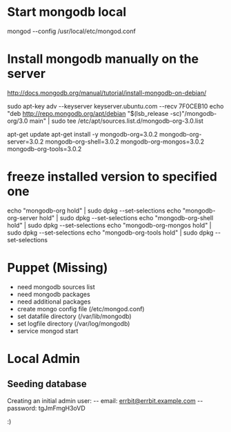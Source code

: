 
# Start mongodb local
mongod --config /usr/local/etc/mongod.conf

# Install mongodb manually on the server
http://docs.mongodb.org/manual/tutorial/install-mongodb-on-debian/

sudo apt-key adv --keyserver keyserver.ubuntu.com --recv 7F0CEB10
echo "deb http://repo.mongodb.org/apt/debian "$(lsb_release -sc)"/mongodb-org/3.0 main" | sudo tee /etc/apt/sources.list.d/mongodb-org-3.0.list

apt-get update
apt-get install -y mongodb-org=3.0.2 mongodb-org-server=3.0.2 mongodb-org-shell=3.0.2 mongodb-org-mongos=3.0.2 mongodb-org-tools=3.0.2

# freeze installed version to specified one
echo "mongodb-org hold" | sudo dpkg --set-selections
echo "mongodb-org-server hold" | sudo dpkg --set-selections
echo "mongodb-org-shell hold" | sudo dpkg --set-selections
echo "mongodb-org-mongos hold" | sudo dpkg --set-selections
echo "mongodb-org-tools hold" | sudo dpkg --set-selections

# Puppet (Missing)

- need mongodb sources list
- need mongodb packages
- need additional packages
- create mongo config file (/etc/mongod.conf)
- set datafile directory (/var/lib/mongodb)
- set logfile directory (/var/log/mongodb)
- service mongod start


# Local Admin

Seeding database
-------------------------------
Creating an initial admin user:
-- email:    errbit@errbit.example.com
-- password: tgJmFmgH3oVD

:)